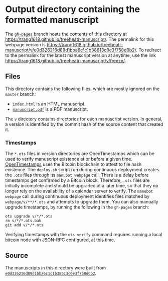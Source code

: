 # Output directory containing the formatted manuscript

The [`gh-pages`](https://github.com/trang1618/treeheatr-manuscript/tree/gh-pages) branch hosts the contents of this directory at <https://trang1618.github.io/treeheatr-manuscript/>.
The permalink for this webpage version is <https://trang1618.github.io/treeheatr-manuscript/v/e0d326216d89d1bba6c1c1b38613c0e3f758d0b2/>.
To redirect to the permalink for the latest manuscript version at anytime, use the link <https://trang1618.github.io/treeheatr-manuscript/v/freeze/>.

## Files

This directory contains the following files, which are mostly ignored on the `master` branch:

+ [`index.html`](index.html) is an HTML manuscript.
+ [`manuscript.pdf`](manuscript.pdf) is a PDF manuscript.

The `v` directory contains directories for each manuscript version.
In general, a version is identified by the commit hash of the source content that created it.

### Timestamps

The `*.ots` files in version directories are OpenTimestamps which can be used to verify manuscript existence at or before a given time.
[OpenTimestamps](https://opentimestamps.org/) uses the Bitcoin blockchain to attest to file hash existence.
The `deploy.sh` script run during continuous deployment creates the `.ots` files through its `manubot webpage` call.
There is a delay before timestamps get confirmed by a Bitcoin block.
Therefore, `.ots` files are initially incomplete and should be upgraded at a later time, so that they no longer rely on the availability of a calendar server to verify.
The `manubot webpage` call during continuous deployment identifies files matched by `webpage/v/**/*.ots` and attempts to upgrade them.
You can also manually upgrade timestamps, by running the following in the `gh-pages` branch:

```shell
ots upgrade v/*/*.ots
rm v/*/*.ots.bak
git add v/*/*.ots
```

Verifying timestamps with the `ots verify` command requires running a local bitcoin node with JSON-RPC configured, at this time.

## Source

The manuscripts in this directory were built from
[`e0d326216d89d1bba6c1c1b38613c0e3f758d0b2`](https://github.com/trang1618/treeheatr-manuscript/commit/e0d326216d89d1bba6c1c1b38613c0e3f758d0b2).
